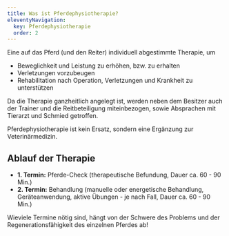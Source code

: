```yaml
---
title: Was ist Pferdephysiotherapie?
eleventyNavigation:
  key: Pferdephysiotherapie
  order: 2
---
```

<!-- {{gallery>:physio_info}} -->

Eine auf das Pferd (und den Reiter) individuell abgestimmte Therapie, um

*  Beweglichkeit und Leistung zu erhöhen, bzw. zu erhalten
*  Verletzungen vorzubeugen
*  Rehabilitation nach Operation, Verletzungen und Krankheit zu unterstützen

Da die Therapie ganzheitlich angelegt ist, werden neben dem Besitzer auch der Trainer und die Reitbeteiligung  miteinbezogen, sowie Absprachen mit Tierarzt und Schmied getroffen.
 
Pferdephysiotherapie ist kein Ersatz, sondern eine Ergänzung zur Veterinärmedizin.


## Ablauf der Therapie

*  **1. Termin:** Pferde-Check (therapeutische Befundung, Dauer ca. 60 - 90 Min.)
*  **2. Termin:** Behandlung (manuelle oder energetische Behandlung, Geräteanwendung, aktive Übungen - je nach Fall, Dauer ca. 60 - 90 Min.)

Wieviele Termine nötig sind, hängt von der Schwere des Problems und der Regenerationsfähigkeit des einzelnen Pferdes ab!
